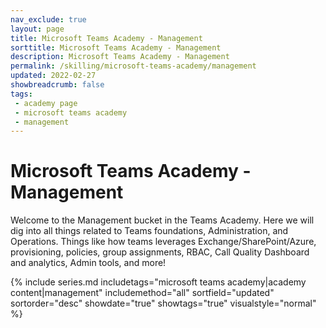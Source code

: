 ```yaml
---
nav_exclude: true
layout: page
title: Microsoft Teams Academy - Management
sorttitle: Microsoft Teams Academy - Management
description: Microsoft Teams Academy - Management
permalink: /skilling/microsoft-teams-academy/management
updated: 2022-02-27
showbreadcrumb: false
tags: 
 - academy page
 - microsoft teams academy
 - management
---
```


# Microsoft Teams Academy - Management

Welcome to the Management bucket in the Teams Academy. Here we will dig into all things related to Teams foundations, Administration, and Operations. Things like how teams leverages Exchange/SharePoint/Azure, provisioning, policies, group assignments, RBAC, Call Quality Dashboard and analytics, Admin tools, and more!

{% include series.md 
    includetags="microsoft teams academy|academy content|management" 
    includemethod="all" 
    sortfield="updated" sortorder="desc" showdate="true" showtags="true"
    visualstyle="normal"
%}

